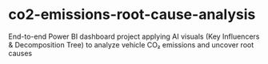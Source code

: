 # co2-emissions-root-cause-analysis
End-to-end Power BI dashboard project applying AI visuals (Key Influencers &amp; Decomposition Tree) to analyze vehicle CO₂ emissions and uncover root causes
